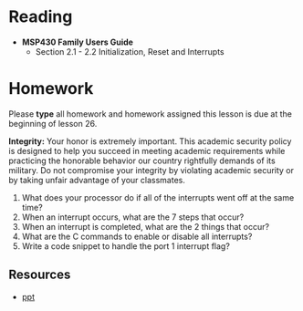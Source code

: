# Reading

- **MSP430 Family Users Guide**
    - Section 2.1 - 2.2 Initialization, Reset and Interrupts

# Homework

Please **type** all homework and homework assigned this lesson is due at the
beginning of lesson 26.

**Integrity:** Your honor is extremely important.  This academic security policy is designed to help you succeed in meeting academic requirements while practicing the honorable behavior our country rightfully demands of its military.  Do not compromise your integrity by violating academic security or by taking unfair advantage of your classmates.

1. What does your processor do if all of the interrupts went off at the same time?
1. When an interrupt occurs, what are the 7 steps that occur?
1. When an interrupt is completed, what are the 2 things that occur?
1. What are the C commands to enable or disable all interrupts?
1. Write a code snippet to handle the port 1 interrupt flag?

## Resources

- [ppt](Lsn24-25.pptx)
